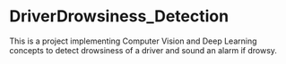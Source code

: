 # DriverDrowsiness_Detection
This is a project implementing Computer Vision and Deep Learning concepts to detect drowsiness of a driver and sound an alarm if drowsy.
